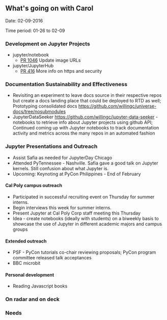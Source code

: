 ## What's going on with Carol
Date: 02-09-2016

Time period: 01-26 to 02-09

### Development on Jupyter Projects

- jupyter/notebook
  - [PR 1046](https://github.com/jupyter/notebook/pull/1046) Update image URLs
- jupyter/JupyterHub
  - [PR 416](https://github.com/jupyter/jupyterhub/pull/416) More info on https and security

### Documentation Sustainability and Effectiveness
- Revisiting an experiment to leave docs source in their respective repos but create a docs landing place that could be deployed to RTD as well; Prototyping consolidated docs https://github.com/willingc/universe-docs/tree/nosubmodules
- JupyterDataSeeker https://github.com/willingc/jupyter-data-seeker - notebooks to 
  retrieve info about Jupyter projects using github API; Continued coming up with Jupyter notebooks to track documentation activity and metrics across the many repos in an automated fashion

### Jupyter Presentations and Outreach
* Assist Safia as needed for JupyterDay Chicago
* Attended PyTennessee - Nashville. Safia gave a good talk on Jupyter kernels. Still confusion about
  what Jupyter is.
* Upcoming: Keynoting at PyCon Philippines - End of February

#### Cal Poly campus outreach
* Participated in successful recruiting event on Thursday for summer interns.
* Begin interviews this week for summer interns.
* Present Jupyter at Cal Poly Corp staff meeting this Thursday
* Idea - create notebooks (ideally with students) on a biweekly basis to showcase the
  use of Jupyter in different academic majors and campus groups

#### Extended outreach
* PSF - PyCon tutorials co-chair reviewing proposals; PyCon program committee
  released talk acceptances
* BBC microbit

#### Personal development
* Reading Javascript books

### On radar and on deck

### Needs
